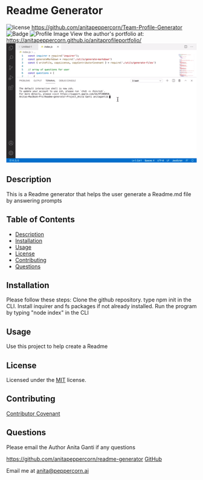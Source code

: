 # Readme Generator
![license](https://img.shields.io/badge/License-MIT-blue)
https://github.com/anitapeppercorn/Team-Profile-Generator
![Badge](https://img.shields.io/badge/Github-anitapeppercorn-4cbbb9) 
![Profile Image](https://github.com/anitapeppercorn.png?size=50)
View the author's portfolio at:  https://anitapeppercorn.github.io/anitaprofileportfolio/
![GIF of work](/doc/readme.gif)


<a name='description'></a>
## Description
This is a Readme generator that helps the user generate a Readme.md file by answering prompts

## Table of Contents
* [Description](#Description)
* [Installation](#Installation)
* [Usage](#Usage)
* [License](#License)
* [Contributing](#Contributing)
* [Questions](#Questions)

<a name='installation'></a>
## Installation
Please follow these steps: Clone the github repository. type npm init in the CLI. Install inquirer and fs packages if not already installed. Run the program by typing "node index" in the CLI

<a name='usage'></a>
## Usage
Use this project to help create a Readme

<a name='license'></a>
## License
Licensed under the [MIT](./LICENSE.txt) license.

<a name='contributing'></a>
## Contributing
[Contributor Covenant](./contributor-covenant.txt)

<a name='questions'></a>
## Questions
Please email the Author Anita Ganti if any questions

https://github.com/anitapeppercorn/readme-generator [GitHub](https://github.com/anitapeppercorn/readme-generator)

Email me at <anita@peppercorn.ai>